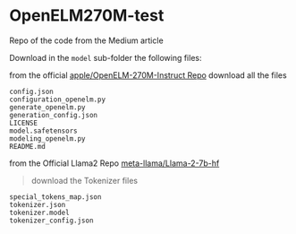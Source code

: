 # OpenELM270M-test
Repo of the code from the Medium article


Download in the `model` sub-folder the following files:

from the official [apple/OpenELM-270M-Instruct Repo](https://huggingface.co/apple/OpenELM-270M-Instruct/tree/main) download all the files
```
config.json
configuration_openelm.py
generate_openelm.py
generation_config.json
LICENSE
model.safetensors
modeling_openelm.py
README.md
```

from the Official Llama2 Repo [meta-llama/Llama-2-7b-hf](https://huggingface.co/meta-llama/Llama-2-7b-hf/tree/main)
> download the Tokenizer files
```
special_tokens_map.json
tokenizer.json
tokenizer.model
tokenizer_config.json  
```
